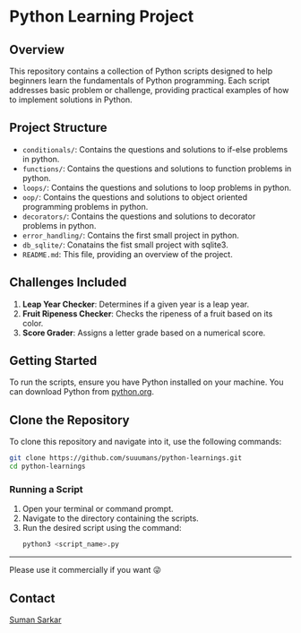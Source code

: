 # Python Learning Project

## Overview
This repository contains a collection of Python scripts designed to help beginners learn the fundamentals of Python programming. Each script addresses basic problem or challenge, providing practical examples of how to implement solutions in Python.

## Project Structure
- `conditionals/`: Contains the questions and solutions to if-else problems in python.
- `functions/`: Contains the questions and solutions to function problems in python.
- `loops/`: Contains the questions and solutions to loop problems in python.
- `oop/`: Contains the questions and solutions to object oriented programming problems in python.
- `decorators/`: Contains the questions and solutions to decorator problems in python.
- `error_handling/`: Contains the first small project in python.
- `db_sqlite/`: Conatains the fist small project with sqlite3.
- `README.md`: This file, providing an overview of the project.

## Challenges Included
1. **Leap Year Checker**: Determines if a given year is a leap year.
2. **Fruit Ripeness Checker**: Checks the ripeness of a fruit based on its color.
3. **Score Grader**: Assigns a letter grade based on a numerical score.

## Getting Started
To run the scripts, ensure you have Python installed on your machine. You can download Python from [python.org](https://www.python.org/downloads/).

## Clone the Repository

To clone this repository and navigate into it, use the following commands:

```bash
git clone https://github.com/suuumans/python-learnings.git
cd python-learnings
```

### Running a Script
1. Open your terminal or command prompt.
2. Navigate to the directory containing the scripts.
3. Run the desired script using the command:
   ```bash
   python3 <script_name>.py
   ```

---

Please use it commercially if you want 😜

## Contact

[Suman Sarkar](https://x.com/suuumans)